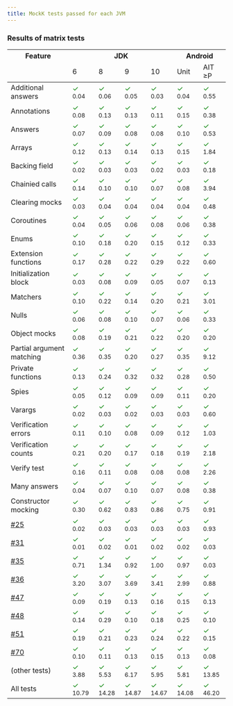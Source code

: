 ```yaml
---
title: MockK tests passed for each JVM
---
```


### Results of matrix tests

<table>
    <thead>
    <tr>
        <th>Feature</th>
        <th colspan="4">JDK</th>
        <th colspan="2">Android</th>
    </tr>
    <tr>
        <td></td>
        <td>6</td>
        <td>8</td>
        <td>9</td>
        <td>10</td>
        <td>Unit</td>
        <td>AIT ≥P</td>
    </tr>
    </thead>
    <tbody>
        <tr>
            <td>Additional answers</td>
            <td><span style="color: green">✓</span> <sup>0.04</sup></td>
            <td><span style="color: green">✓</span> <sup>0.06</sup></td>
            <td><span style="color: green">✓</span> <sup>0.05</sup></td>
            <td><span style="color: green">✓</span> <sup>0.03</sup></td>
            <td><span style="color: green">✓</span> <sup>0.04</sup></td>
            <td><span style="color: green">✓</span> <sup>0.55</sup></td>
        </tr>
        <tr>
            <td>Annotations</td>
            <td><span style="color: green">✓</span> <sup>0.08</sup></td>
            <td><span style="color: green">✓</span> <sup>0.13</sup></td>
            <td><span style="color: green">✓</span> <sup>0.13</sup></td>
            <td><span style="color: green">✓</span> <sup>0.11</sup></td>
            <td><span style="color: green">✓</span> <sup>0.15</sup></td>
            <td><span style="color: green">✓</span> <sup>0.38</sup></td>
        </tr>
        <tr>
            <td>Answers</td>
            <td><span style="color: green">✓</span> <sup>0.07</sup></td>
            <td><span style="color: green">✓</span> <sup>0.09</sup></td>
            <td><span style="color: green">✓</span> <sup>0.08</sup></td>
            <td><span style="color: green">✓</span> <sup>0.08</sup></td>
            <td><span style="color: green">✓</span> <sup>0.10</sup></td>
            <td><span style="color: green">✓</span> <sup>0.53</sup></td>
        </tr>
        <tr>
            <td>Arrays</td>
            <td><span style="color: green">✓</span> <sup>0.12</sup></td>
            <td><span style="color: green">✓</span> <sup>0.13</sup></td>
            <td><span style="color: green">✓</span> <sup>0.14</sup></td>
            <td><span style="color: green">✓</span> <sup>0.13</sup></td>
            <td><span style="color: green">✓</span> <sup>0.15</sup></td>
            <td><span style="color: green">✓</span> <sup>1.84</sup></td>
        </tr>
        <tr>
            <td>Backing field</td>
            <td><span style="color: green">✓</span> <sup>0.02</sup></td>
            <td><span style="color: green">✓</span> <sup>0.03</sup></td>
            <td><span style="color: green">✓</span> <sup>0.03</sup></td>
            <td><span style="color: green">✓</span> <sup>0.02</sup></td>
            <td><span style="color: green">✓</span> <sup>0.03</sup></td>
            <td><span style="color: green">✓</span> <sup>0.18</sup></td>
        </tr>
        <tr>
            <td>Chainied calls</td>
            <td><span style="color: green">✓</span> <sup>0.14</sup></td>
            <td><span style="color: green">✓</span> <sup>0.10</sup></td>
            <td><span style="color: green">✓</span> <sup>0.10</sup></td>
            <td><span style="color: green">✓</span> <sup>0.07</sup></td>
            <td><span style="color: green">✓</span> <sup>0.08</sup></td>
            <td><span style="color: green">✓</span> <sup>3.94</sup></td>
        </tr>
        <tr>
            <td>Clearing mocks</td>
            <td><span style="color: green">✓</span> <sup>0.03</sup></td>
            <td><span style="color: green">✓</span> <sup>0.04</sup></td>
            <td><span style="color: green">✓</span> <sup>0.04</sup></td>
            <td><span style="color: green">✓</span> <sup>0.04</sup></td>
            <td><span style="color: green">✓</span> <sup>0.04</sup></td>
            <td><span style="color: green">✓</span> <sup>0.48</sup></td>
        </tr>
        <tr>
            <td>Coroutines</td>
            <td><span style="color: green">✓</span> <sup>0.04</sup></td>
            <td><span style="color: green">✓</span> <sup>0.05</sup></td>
            <td><span style="color: green">✓</span> <sup>0.06</sup></td>
            <td><span style="color: green">✓</span> <sup>0.08</sup></td>
            <td><span style="color: green">✓</span> <sup>0.06</sup></td>
            <td><span style="color: green">✓</span> <sup>0.38</sup></td>
        </tr>
        <tr>
            <td>Enums</td>
            <td><span style="color: green">✓</span> <sup>0.10</sup></td>
            <td><span style="color: green">✓</span> <sup>0.18</sup></td>
            <td><span style="color: green">✓</span> <sup>0.20</sup></td>
            <td><span style="color: green">✓</span> <sup>0.15</sup></td>
            <td><span style="color: green">✓</span> <sup>0.12</sup></td>
            <td><span style="color: green">✓</span> <sup>0.33</sup></td>
        </tr>
        <tr>
            <td>Extension functions</td>
            <td><span style="color: green">✓</span> <sup>0.17</sup></td>
            <td><span style="color: green">✓</span> <sup>0.28</sup></td>
            <td><span style="color: green">✓</span> <sup>0.22</sup></td>
            <td><span style="color: green">✓</span> <sup>0.29</sup></td>
            <td><span style="color: green">✓</span> <sup>0.22</sup></td>
            <td><span style="color: green">✓</span> <sup>0.60</sup></td>
        </tr>
        <tr>
            <td>Initialization block</td>
            <td><span style="color: green">✓</span> <sup>0.03</sup></td>
            <td><span style="color: green">✓</span> <sup>0.08</sup></td>
            <td><span style="color: green">✓</span> <sup>0.09</sup></td>
            <td><span style="color: green">✓</span> <sup>0.05</sup></td>
            <td><span style="color: green">✓</span> <sup>0.07</sup></td>
            <td><span style="color: green">✓</span> <sup>0.13</sup></td>
        </tr>
        <tr>
            <td>Matchers</td>
            <td><span style="color: green">✓</span> <sup>0.10</sup></td>
            <td><span style="color: green">✓</span> <sup>0.22</sup></td>
            <td><span style="color: green">✓</span> <sup>0.14</sup></td>
            <td><span style="color: green">✓</span> <sup>0.20</sup></td>
            <td><span style="color: green">✓</span> <sup>0.21</sup></td>
            <td><span style="color: green">✓</span> <sup>3.01</sup></td>
        </tr>
        <tr>
            <td>Nulls</td>
            <td><span style="color: green">✓</span> <sup>0.06</sup></td>
            <td><span style="color: green">✓</span> <sup>0.08</sup></td>
            <td><span style="color: green">✓</span> <sup>0.10</sup></td>
            <td><span style="color: green">✓</span> <sup>0.07</sup></td>
            <td><span style="color: green">✓</span> <sup>0.06</sup></td>
            <td><span style="color: green">✓</span> <sup>0.33</sup></td>
        </tr>
        <tr>
            <td>Object mocks</td>
            <td><span style="color: green">✓</span> <sup>0.08</sup></td>
            <td><span style="color: green">✓</span> <sup>0.19</sup></td>
            <td><span style="color: green">✓</span> <sup>0.21</sup></td>
            <td><span style="color: green">✓</span> <sup>0.22</sup></td>
            <td><span style="color: green">✓</span> <sup>0.20</sup></td>
            <td><span style="color: green">✓</span> <sup>0.20</sup></td>
        </tr>
        <tr>
            <td>Partial argument matching</td>
            <td><span style="color: green">✓</span> <sup>0.36</sup></td>
            <td><span style="color: green">✓</span> <sup>0.35</sup></td>
            <td><span style="color: green">✓</span> <sup>0.20</sup></td>
            <td><span style="color: green">✓</span> <sup>0.27</sup></td>
            <td><span style="color: green">✓</span> <sup>0.35</sup></td>
            <td><span style="color: green">✓</span> <sup>9.12</sup></td>
        </tr>
        <tr>
            <td>Private functions</td>
            <td><span style="color: green">✓</span> <sup>0.13</sup></td>
            <td><span style="color: green">✓</span> <sup>0.24</sup></td>
            <td><span style="color: green">✓</span> <sup>0.32</sup></td>
            <td><span style="color: green">✓</span> <sup>0.32</sup></td>
            <td><span style="color: green">✓</span> <sup>0.28</sup></td>
            <td><span style="color: green">✓</span> <sup>0.50</sup></td>
        </tr>
        <tr>
            <td>Spies</td>
            <td><span style="color: green">✓</span> <sup>0.05</sup></td>
            <td><span style="color: green">✓</span> <sup>0.12</sup></td>
            <td><span style="color: green">✓</span> <sup>0.09</sup></td>
            <td><span style="color: green">✓</span> <sup>0.09</sup></td>
            <td><span style="color: green">✓</span> <sup>0.11</sup></td>
            <td><span style="color: green">✓</span> <sup>0.20</sup></td>
        </tr>
        <tr>
            <td>Varargs</td>
            <td><span style="color: green">✓</span> <sup>0.02</sup></td>
            <td><span style="color: green">✓</span> <sup>0.03</sup></td>
            <td><span style="color: green">✓</span> <sup>0.02</sup></td>
            <td><span style="color: green">✓</span> <sup>0.03</sup></td>
            <td><span style="color: green">✓</span> <sup>0.03</sup></td>
            <td><span style="color: green">✓</span> <sup>0.60</sup></td>
        </tr>
        <tr>
            <td>Verification errors</td>
            <td><span style="color: green">✓</span> <sup>0.11</sup></td>
            <td><span style="color: green">✓</span> <sup>0.10</sup></td>
            <td><span style="color: green">✓</span> <sup>0.08</sup></td>
            <td><span style="color: green">✓</span> <sup>0.09</sup></td>
            <td><span style="color: green">✓</span> <sup>0.12</sup></td>
            <td><span style="color: green">✓</span> <sup>1.03</sup></td>
        </tr>
        <tr>
            <td>Verification counts</td>
            <td><span style="color: green">✓</span> <sup>0.21</sup></td>
            <td><span style="color: green">✓</span> <sup>0.20</sup></td>
            <td><span style="color: green">✓</span> <sup>0.17</sup></td>
            <td><span style="color: green">✓</span> <sup>0.18</sup></td>
            <td><span style="color: green">✓</span> <sup>0.19</sup></td>
            <td><span style="color: green">✓</span> <sup>2.18</sup></td>
        </tr>
        <tr>
            <td>Verify test</td>
            <td><span style="color: green">✓</span> <sup>0.16</sup></td>
            <td><span style="color: green">✓</span> <sup>0.11</sup></td>
            <td><span style="color: green">✓</span> <sup>0.08</sup></td>
            <td><span style="color: green">✓</span> <sup>0.08</sup></td>
            <td><span style="color: green">✓</span> <sup>0.08</sup></td>
            <td><span style="color: green">✓</span> <sup>2.26</sup></td>
        </tr>
        <tr>
            <td>Many answers</td>
            <td><span style="color: green">✓</span> <sup>0.04</sup></td>
            <td><span style="color: green">✓</span> <sup>0.07</sup></td>
            <td><span style="color: green">✓</span> <sup>0.10</sup></td>
            <td><span style="color: green">✓</span> <sup>0.07</sup></td>
            <td><span style="color: green">✓</span> <sup>0.08</sup></td>
            <td><span style="color: green">✓</span> <sup>0.38</sup></td>
        </tr>
        <tr>
            <td>Constructor mocking</td>
            <td><span style="color: green">✓</span> <sup>0.30</sup></td>
            <td><span style="color: green">✓</span> <sup>0.62</sup></td>
            <td><span style="color: green">✓</span> <sup>0.83</sup></td>
            <td><span style="color: green">✓</span> <sup>0.86</sup></td>
            <td><span style="color: green">✓</span> <sup>0.75</sup></td>
            <td><span style="color: green">✓</span> <sup>0.91</sup></td>
        </tr>
        <tr>
            <td><a href="https://github.com/mockk/mockk/issues/25">#25</a></td>
            <td><span style="color: green">✓</span> <sup>0.02</sup></td>
            <td><span style="color: green">✓</span> <sup>0.03</sup></td>
            <td><span style="color: green">✓</span> <sup>0.03</sup></td>
            <td><span style="color: green">✓</span> <sup>0.03</sup></td>
            <td><span style="color: green">✓</span> <sup>0.03</sup></td>
            <td><span style="color: green">✓</span> <sup>0.93</sup></td>
        </tr>
        <tr>
            <td><a href="https://github.com/mockk/mockk/issues/31">#31</a></td>
            <td><span style="color: green">✓</span> <sup>0.01</sup></td>
            <td><span style="color: green">✓</span> <sup>0.02</sup></td>
            <td><span style="color: green">✓</span> <sup>0.01</sup></td>
            <td><span style="color: green">✓</span> <sup>0.02</sup></td>
            <td><span style="color: green">✓</span> <sup>0.02</sup></td>
            <td><span style="color: green">✓</span> <sup>0.03</sup></td>
        </tr>
        <tr>
            <td><a href="https://github.com/mockk/mockk/issues/35">#35</a></td>
            <td><span style="color: green">✓</span> <sup>0.71</sup></td>
            <td><span style="color: green">✓</span> <sup>1.34</sup></td>
            <td><span style="color: green">✓</span> <sup>0.92</sup></td>
            <td><span style="color: green">✓</span> <sup>1.00</sup></td>
            <td><span style="color: green">✓</span> <sup>0.97</sup></td>
            <td><span style="color: green">✓</span> <sup>0.03</sup></td>
        </tr>
        <tr>
            <td><a href="https://github.com/mockk/mockk/issues/36">#36</a></td>
            <td><span style="color: green">✓</span> <sup>3.20</sup></td>
            <td><span style="color: green">✓</span> <sup>3.07</sup></td>
            <td><span style="color: green">✓</span> <sup>3.69</sup></td>
            <td><span style="color: green">✓</span> <sup>3.41</sup></td>
            <td><span style="color: green">✓</span> <sup>2.99</sup></td>
            <td><span style="color: green">✓</span> <sup>0.88</sup></td>
        </tr>
        <tr>
            <td><a href="https://github.com/mockk/mockk/issues/47">#47</a></td>
            <td><span style="color: green">✓</span> <sup>0.09</sup></td>
            <td><span style="color: green">✓</span> <sup>0.19</sup></td>
            <td><span style="color: green">✓</span> <sup>0.13</sup></td>
            <td><span style="color: green">✓</span> <sup>0.16</sup></td>
            <td><span style="color: green">✓</span> <sup>0.15</sup></td>
            <td><span style="color: green">✓</span> <sup>0.13</sup></td>
        </tr>
        <tr>
            <td><a href="https://github.com/mockk/mockk/issues/48">#48</a></td>
            <td><span style="color: green">✓</span> <sup>0.14</sup></td>
            <td><span style="color: green">✓</span> <sup>0.29</sup></td>
            <td><span style="color: green">✓</span> <sup>0.10</sup></td>
            <td><span style="color: green">✓</span> <sup>0.18</sup></td>
            <td><span style="color: green">✓</span> <sup>0.25</sup></td>
            <td><span style="color: green">✓</span> <sup>0.10</sup></td>
        </tr>
        <tr>
            <td><a href="https://github.com/mockk/mockk/issues/51">#51</a></td>
            <td><span style="color: green">✓</span> <sup>0.19</sup></td>
            <td><span style="color: green">✓</span> <sup>0.21</sup></td>
            <td><span style="color: green">✓</span> <sup>0.23</sup></td>
            <td><span style="color: green">✓</span> <sup>0.24</sup></td>
            <td><span style="color: green">✓</span> <sup>0.22</sup></td>
            <td><span style="color: green">✓</span> <sup>0.15</sup></td>
        </tr>
        <tr>
            <td><a href="https://github.com/mockk/mockk/issues/70">#70</a></td>
            <td><span style="color: green">✓</span> <sup>0.10</sup></td>
            <td><span style="color: green">✓</span> <sup>0.11</sup></td>
            <td><span style="color: green">✓</span> <sup>0.13</sup></td>
            <td><span style="color: green">✓</span> <sup>0.15</sup></td>
            <td><span style="color: green">✓</span> <sup>0.13</sup></td>
            <td><span style="color: green">✓</span> <sup>0.08</sup></td>
        </tr>
        <tr>
            <td>(other tests)</td>
            <td><span style="color: green">✓</span> <sup>3.88</sup></td>
            <td><span style="color: green">✓</span> <sup>5.53</sup></td>
            <td><span style="color: green">✓</span> <sup>6.17</sup></td>
            <td><span style="color: green">✓</span> <sup>5.95</sup></td>
            <td><span style="color: green">✓</span> <sup>5.81</sup></td>
            <td><span style="color: green">✓</span> <sup>13.85</sup></td>
        </tr>
        <tr>
            <td>All tests</td>
            <td><span style="color: green">✓</span> <sup>10.79</sup></td>
            <td><span style="color: green">✓</span> <sup>14.28</sup></td>
            <td><span style="color: green">✓</span> <sup>14.87</sup></td>
            <td><span style="color: green">✓</span> <sup>14.67</sup></td>
            <td><span style="color: green">✓</span> <sup>14.08</sup></td>
            <td><span style="color: green">✓</span> <sup>46.20</sup></td>
        </tr>
    </tbody>
</table>

